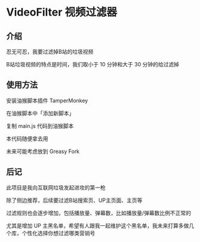 # VideoFilter 视频过滤器

## 介绍

忍无可忍，我要过滤掉B站的垃圾视频

B站垃圾视频的特点是时间，我们取小于 10 分钟和大于 30 分钟的给过滤掉

## 使用方法

安装油猴脚本插件 TamperMonkey

在油猴脚本中「添加新脚本」

复制 main.js 代码到油猴脚本

本代码随便拿去用

未来可能考虑放到 Greasy Fork

## 后记

此项目是我向互联网垃圾发起进攻的第一枪

除了侧边推荐，后续要过滤B站搜索页、UP主页面、主页等

过滤规则也会逐步增加，包括播放量、弹幕数，比如播放量/弹幕数比例不正常的

尤其是增加 UP 主黑名单，希望有人跟我一起维护这个黑名单，我未来打算多做几个库，个性化选择你想过滤哪类营销号